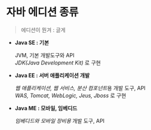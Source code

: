 # 자바 에디션 종류

> 에디션이 뭔겨 : 글게

- **Java SE : 기본**

  JVM, 기본 개발도구와 API  
  *JDK(Java Development Kit)* 로 구현


- **Java EE : 서버 애플리케이션 개발**

  *웹 애플리케이션, 웹 서비스, 분산 컴포넌트*용 개발 도구, API  
  *WAS, Tomcat, WebLogic, Jeus, Jboss* 로 구현


- **Java ME : 모바일, 임베디드**

  *임베디드와 모바일 장비용* 개발 도구, API
